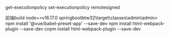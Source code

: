 get-executionpolicy
set-executionpolicy remotesigned

前端build node==v16.17.0
springbootbtw32\target\classes\admin\admin>
npm install '@vue/babel-preset-app' --save-dev
npm install html-webpack-plugin --save-dev
cnpm install html-webpack-plugin --save-dev